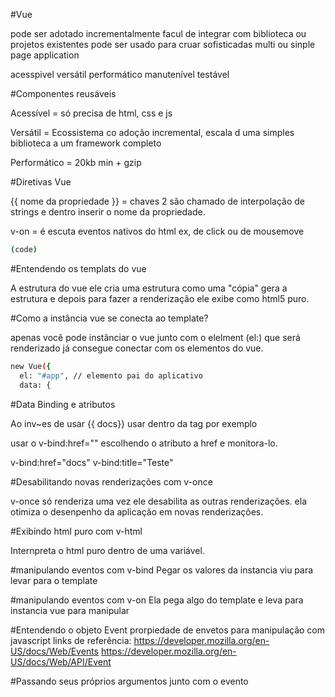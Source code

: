 #Vue

pode ser adotado incrementalmente
facul de integrar com biblioteca ou projetos existentes
pode ser usado para cruar sofisticadas multi ou sinple page application

acesspivel
versátil
performático
manutenível
testável

#Componentes reusáveis

Acessível = só precisa de html, css e js

Versátil = Ecossistema co adoção incremental, escala d uma simples biblioteca a um framework completo

Performático = 20kb min + gzip


#Diretivas Vue

{{ nome da propriedade }} = chaves 2 são chamado de interpolação de strings e dentro inserir o nome da propriedade.

v-on = é escuta eventos nativos do html ex, de click ou de mousemove

[//]: # (Comentário com md)

<!--
(Comentário com md)
-->

```sh
(code)
```

#Entendendo os templats do vue

A estrutura do vue ele cria uma estrutura como uma "cópia" gera a estrutura e depois para fazer a renderização ele exibe como html5 puro.

#Como a instância vue se conecta ao template?

apenas você pode instânciar o vue junto com o elelment (el:) que será renderizado já consegue conectar com os elementos do vue.

```sh
new Vue({
  el: "#app", // elemento pai do aplicativo
  data: {
```

#Data Binding e atributos

Ao inv~es de usar {{ docs}} usar dentro da tag <a> por exemplo

usar o v-bind:href="" escolhendo o atributo a href e monitora-lo.

v-bind:href="docs"
v-bind:title="Teste"

#Desabilitando novas renderizações com v-once

v-once só renderiza uma vez ele desabilita as outras renderizações.
ela otimiza o desenpenho da aplicação em novas renderizações.

#Exibindo html puro com v-html

Internpreta o html puro dentro de uma variável. 

#manipulando eventos com v-bind 
Pegar os valores da instancia viu para levar para o template

#manipulando eventos com v-on 
Ela pega algo do template e leva para instancia vue para manipular

#Entendendo o objeto Event
prorpiedade de envetos para manipulação com javascript
links de referência:
  https://developer.mozilla.org/en-US/docs/Web/Events
  https://developer.mozilla.org/en-US/docs/Web/API/Event


#Passando seus próprios argumentos junto com o evento


